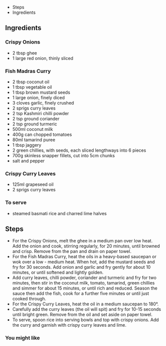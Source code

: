 -   Steps
-   Ingredients

## Ingredients

### Crispy Onions

-   2 tbsp ghee
-   1 large red onion, thinly sliced

### Fish Madras Curry

-   2 tbsp coconut oil
-   1 tbsp vegetable oil
-   1 tbsp brown mustard seeds
-   1 large onion, finely diced
-   3 cloves garlic, finely crushed
-   2 sprigs curry leaves
-   2 tsp Kashmiri chilli powder
-   2 tsp ground coriander
-   2 tsp ground turmeric
-   500ml coconut milk
-   400g can chopped tomatoes
-   80ml tamarind puree
-   1 tbsp jaggery
-   2 green chillies, with seeds, each sliced lengthways into 6 pieces
-   700g skinless snapper fillets, cut into 5cm chunks
-   salt and pepper

### Crispy Curry Leaves

-   125ml grapeseed oil
-   2 sprigs curry leaves

### To serve

-   steamed basmati rice and charred lime halves

## Steps

-   For the Crispy Onions, melt the ghee in a medium pan over low heat. Add the onion and cook, stirring regularly, for 20 minutes, until browned and crisp. Remove from the pan and drain on paper towel.
-   For the Fish Madras Curry, heat the oils in a heavy-based saucepan or wok over a low - medium heat. When hot, add the mustard seeds and fry for 30 seconds. Add onion and garlic and fry gently for about 10 minutes, or until softened and lightly golden.
-   Add curry leaves, chilli powder, coriander and turmeric and fry for two minutes, then stir in the coconut milk, tomato, tamarind, green chillies and simmer for about 15 minutes, or until rich and reduced. Season the sauce then add the fish, cook for a further five minutes or until just cooked through.
-   For the Crispy Curry Leaves, heat the oil in a medium saucepan to 180°.
-   Carefully add the curry leaves (the oil will spit) and fry for 10-15 seconds until bright green. Remove from the oil and set aside on paper towel.
-   To serve, spoon rice into serving bowls and top with crispy onions. Add the curry and garnish with crispy curry leaves and lime.

### You might like